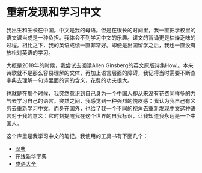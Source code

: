 # 重新发现和学习中文

我出生和生长在中国。中文是我的母语。但是在很长的时间里，我一直把学校里的语文课当成是一种负担。我体会不到学习中文的乐趣。课文的背诵更是枯燥乏味的过程。相比之下，我的英语成绩一直非常好。即便是出国留学之后，我也一直没有放松对英语的学习。

大概是2018年的时候，我尝试去阅读Allen Ginsberg的英文原版诗集Howl。本来诗歌就不是那么容易理解的文体，再加上语言层面的障碍，我记得当时需要不断查字典去理解一句诗里面的词的含义，花费的功夫很大。

也就是在那个时候，我突然意识到自己身为一个中国人却从来没有花费同样多的力气去学习自己的语言。突然之间，我感觉到一种强烈的愧疚感：我认为我自己有义务去重新学习中文。而身在国外，也给了我一个不同的视角去重新发现中文这种语言对于我的意义：它时刻提醒我在这个世界的自我标识，让我知道我永远是一个中国人。

这个库里是我学习中文的笔记。我使用的工具书有下面几个：

- [汉典](https://www.zdic.net/)
- [在线新华字典](http://xh.5156edu.com/)
- [成语大全](https://www.zjrze.cn/)
